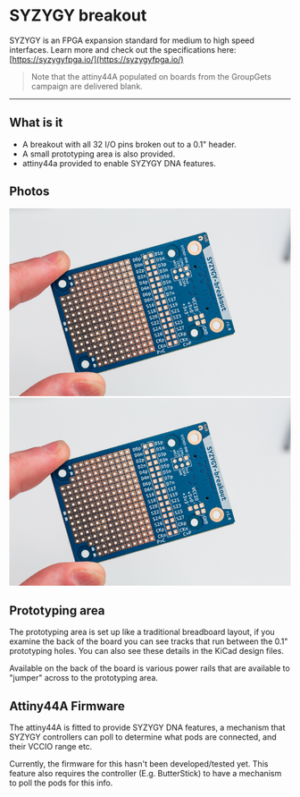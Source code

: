 # SYZYGY breakout

SYZYGY is an FPGA expansion standard for medium to high speed interfaces. Learn more and check out the specifications here: [https://syzygyfpga.io/](https://syzygyfpga.io/)

> Note that the attiny44A populated on boards from the GroupGets campaign are delivered blank.

---

## What is it

- A breakout with all 32 I/O pins broken out to a 0.1" header. 
- A small prototyping area is also provided.
- attiny44a provided to enable SYZYGY DNA features.


## Photos

![Front](syzygy-breakout-r1.0/docs/syzygy-breakout-r1.0-front.jpg "Front")
![Back](syzygy-breakout-r1.0/docs/syzygy-breakout-r1.0-front.jpg "Back")

## Prototyping area

The prototyping area is set up like a traditional breadboard layout, if you examine the back of the board you can see tracks that run between the 0.1" prototyping holes.
You can also see these details in the KiCad design files.

Available on the back of the board is various power rails that are available to "jumper" across to the prototyping area.

## Attiny44A Firmware

The attiny44A is fitted to provide SYZYGY DNA features, a mechanism that SYZYGY controllers can poll to determine what pods are connected, and their VCCIO range etc.

Currently, the firmware for this hasn't been developed/tested yet. This feature also requires the controller (E.g. ButterStick) to have a mechanism to poll the pods for this info.
